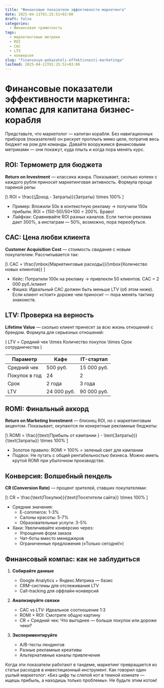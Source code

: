 ```yaml
---
title: "Финансовые показатели эффективности маркетинга"
date: 2025-04-11T01:25:51+03:00
draft: false
categories:
  - Финансовая грамотность
tags:
  - маркетинговые метрики
  - ROI
  - CAC
  - LTV
  - конверсия
slug: "finansovye-pokazateli-effektivnosti-marketinga"
lastmod: 2025-04-11T01:25:51+03:00
---
```


# Финансовые показатели эффективности маркетинга: компас для капитана бизнес-корабля

Представьте, что маркетолог — капитан корабля. Без навигационных приборов (показателей) он рискует проплыть мимо цели, потратив весь бюджет на ром для команды. Давайте вооружимся финансовыми метриками — они покажут, куда плыть и когда пора менять курс.

## ROI: Термометр для бюджета

**Return on Investment** — классика жанра. Показывает, сколько копеек с каждого рубля приносит маркетинговая активность. Формула проще пареной репы:

[\ ROI = \frac{(Доход - Затраты)}{Затраты} \times 100\% \]

- Пример: Вложили 50к в контекстную рекламу → получили 150к прибыли. ROI = (150-50)/50*100 = 200%. Браво!
- Лайфхак: Сравнивайте ROI разных каналов. Если тикток-реклама дает 300%, а инстаграм — 50%, возможно, пора переобуться.

## CAC: Цена любви клиента

**Customer Acquisition Cost** — стоимость свидания с новым покупателем. Рассчитывается так:

[\ CAC = \frac{\mbox{Маркетинговые расходы}}{\mbox{Количество новых клиентов}} \]

- Кейс: Потратили 100к на рекламу → привлекли 50 клиентов. CAC = 2 000 руб./клиент
- Фишка: Идеальный CAC должен быть меньше LTV (об этом ниже). Если клиент «стоит» дороже чем приносит — пора менять тактику знакомств.

## LTV: Проверка на верность

**Lifetime Value** — сколько клиент принесет за всю жизнь отношений с брендом. Формула для серьезных отношений:

\( LTV = Средний чек \times Количество покупок \times Срок сотрудничества \)

| Параметр       | Кафе           | IT-стартап     |
|----------------|----------------|----------------|
| Средний чек    | 500 руб.       | 15 000 руб.    |
| Покупок в год  | 24             | 2              |
| Срок           | 2 года         | 3 года         |
| LTV            | 24 000 руб.    | 90 000 руб.    |

## ROMI: Финальный аккорд

**Return on Marketing Investment** — близнец ROI, но с маркетинговым акцентом. Показывает, окупаются ли конкретные рекламные бюджеты:

[\ ROMI = \frac{(\text{Прибыль от кампании } - \text{Затраты})}{\text{Затраты}} \times 100\% \]

- Золотое правило: ROMI > 100% = зеленый свет для кампании
- Подвох: Не путать с общей рентабельностью бизнеса. Можно иметь крутой ROMI при убыточном производстве.

## Конверсия: Волшебный пендель

**CR (Conversion Rate)** — процент зрителей, ставших покупателями:

[\ CR = \frac{\text{Покупки}}{\text{Посетители сайта}} \times 100\% \]

- Средние значения:
  - E-commerce: 1-3%
  - Салоны красоты: 5-7%
  - Образовательные услуги: 3-5%
- Хаки: Увеличивайте конверсию через:
  - Упрощение форм заказа
  - Чат-боты вместо менеджеров
  - Ограниченные предложения («Только сегодня!»)

## Финансовый компас: как не заблудиться

1. **Собирайте данные**
   - Google Analytics + Яндекс.Метрика — базис
   - CRM-системы для отслеживания LTV
   - Call-tracking для оффлайн-конверсий

2. **Анализируйте связки**
   - CAC vs LTV: Идеальное соотношение 1:3
   - ROMI + ROI: Смотрите общую картину
   - CR + Средний чек: Что выгоднее — больше покупок или дороже чеки?

3. **Экспериментируйте**
   - A/B-тесты лендингов
   - Разные рекламные креативы
   - Альтернативные каналы привлечения

Когда эти показатели работают в тандеме, маркетинг превращается из статьи расходов в инвестиционный инструмент. Как говорил один ушлый маркетолог: «Без цифр ты слепой кот в темной комнате — ищешь прибыль, а находишь только проблемы». Не будьте этим котом!
